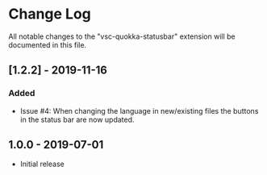 # Change Log

All notable changes to the "vsc-quokka-statusbar" extension will be documented in this file.

## [1.2.2] - 2019-11-16
### Added
- Issue #4: When changing the language in new/existing files the buttons in the status bar are now updated.

## 1.0.0 - 2019-07-01

- Initial release
